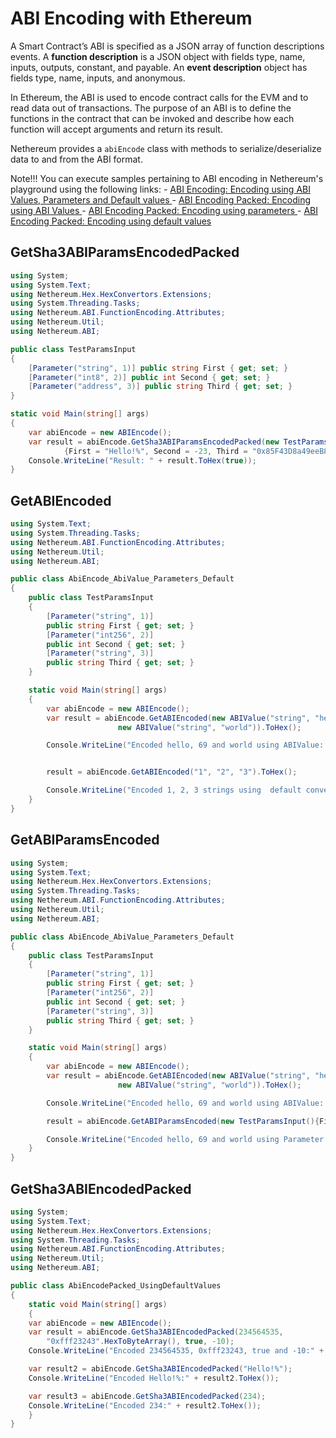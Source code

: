 # ABI Encoding with Ethereum

A Smart Contract’s ABI is specified as a JSON array of function descriptions events. A **function description** is a JSON object with fields type, name, inputs, outputs, constant, and payable. An **event description** object has fields type, name, inputs, and anonymous.

In Ethereum, the ABI is used to encode contract calls for the EVM and to read data out of transactions. The purpose of an ABI is to define the functions in the contract that can be invoked and describe how each function will accept arguments and return its result.

Nethereum provides a `abiEncode` class with methods to serialize/deserialize data to and from the ABI format.

Note!!!
    You can execute samples pertaining to ABI encoding in Nethereum's playground
    using the following links: 
    - [ABI Encoding: Encoding using ABI Values, Parameters and Default values ](http://playground.nethereum.com/csharp/id/1015)
    - [ABI Encoding Packed: Encoding using ABI Values ](http://playground.nethereum.com/csharp/id/1016)
    - [ABI Encoding Packed: Encoding using parameters ](http://playground.nethereum.com/csharp/id/1017)
    - [ABI Encoding Packed: Encoding using default values](http://playground.nethereum.com/csharp/id/1018) 

## GetSha3ABIParamsEncodedPacked

```csharp
using System;
using System.Text;
using Nethereum.Hex.HexConvertors.Extensions;
using System.Threading.Tasks;
using Nethereum.ABI.FunctionEncoding.Attributes;
using Nethereum.Util;
using Nethereum.ABI;

public class TestParamsInput
{
	[Parameter("string", 1)] public string First { get; set; }
	[Parameter("int8", 2)] public int Second { get; set; }
	[Parameter("address", 3)] public string Third { get; set; }
}

static void Main(string[] args)
{
	var abiEncode = new ABIEncode();
	var result = abiEncode.GetSha3ABIParamsEncodedPacked(new TestParamsInput()
			{First = "Hello!%", Second = -23, Third = "0x85F43D8a49eeB85d32Cf465507DD71d507100C1d"});
	Console.WriteLine("Result: " + result.ToHex(true));
}
```

## GetABIEncoded

```csharp
using System.Text;
using System.Threading.Tasks;
using Nethereum.ABI.FunctionEncoding.Attributes;
using Nethereum.Util;
using Nethereum.ABI;

public class AbiEncode_AbiValue_Parameters_Default
{
	public class TestParamsInput
	{
		[Parameter("string", 1)]
		public string First { get; set; }
		[Parameter("int256", 2)]
		public int Second { get; set; }
		[Parameter("string", 3)]
		public string Third { get; set; }
	}

	static void Main(string[] args)
	{
		var abiEncode = new ABIEncode();
		var result = abiEncode.GetABIEncoded(new ABIValue("string", "hello"), new ABIValue("int", 69),
						new ABIValue("string", "world")).ToHex();

		Console.WriteLine("Encoded hello, 69 and world using ABIValue: " + result);


		result = abiEncode.GetABIEncoded("1", "2", "3").ToHex();

		Console.WriteLine("Encoded 1, 2, 3 strings using  default convertor: " + result);
	}
}
```

## GetABIParamsEncoded

```csharp
using System;
using System.Text;
using Nethereum.Hex.HexConvertors.Extensions;
using System.Threading.Tasks;
using Nethereum.ABI.FunctionEncoding.Attributes;
using Nethereum.Util;
using Nethereum.ABI;

public class AbiEncode_AbiValue_Parameters_Default
{
	public class TestParamsInput
	{
		[Parameter("string", 1)]
		public string First { get; set; }
		[Parameter("int256", 2)]
		public int Second { get; set; }
		[Parameter("string", 3)]
		public string Third { get; set; }
	}

	static void Main(string[] args)
	{     
		var abiEncode = new ABIEncode();
		var result = abiEncode.GetABIEncoded(new ABIValue("string", "hello"), new ABIValue("int", 69),
						new ABIValue("string", "world")).ToHex();

		Console.WriteLine("Encoded hello, 69 and world using ABIValue: " + result);

		result = abiEncode.GetABIParamsEncoded(new TestParamsInput(){First = "hello", Second = 69, Third = "world"}).ToHex();

		Console.WriteLine("Encoded hello, 69 and world using Parameter attributes: " + result);
	}
}
```

## GetSha3ABIEncodedPacked

```csharp
using System;
using System.Text;
using Nethereum.Hex.HexConvertors.Extensions;
using System.Threading.Tasks;
using Nethereum.ABI.FunctionEncoding.Attributes;
using Nethereum.Util;
using Nethereum.ABI;

public class AbiEncodePacked_UsingDefaultValues
{
    static void Main(string[] args)
    {
	var abiEncode = new ABIEncode();
	var result = abiEncode.GetSha3ABIEncodedPacked(234564535,
		"0xfff23243".HexToByteArray(), true, -10);
	Console.WriteLine("Encoded 234564535, 0xfff23243, true and -10:" + result.ToHex());

	var result2 = abiEncode.GetSha3ABIEncodedPacked("Hello!%");
	Console.WriteLine("Encoded Hello!%:" + result2.ToHex());

	var result3 = abiEncode.GetSha3ABIEncodedPacked(234);
	Console.WriteLine("Encoded 234:" + result2.ToHex());
    }
}
```
